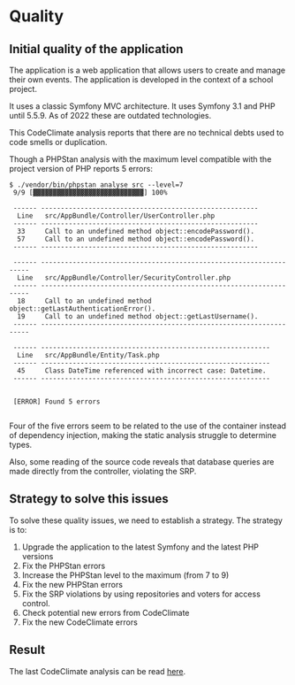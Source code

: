 # Quality

## Initial quality of the application

The application is a web application that allows users to create and manage their own events. The application is
developed in the context of a school project.

It uses a classic Symfony MVC architecture. It uses Symfony 3.1 and PHP until 5.5.9. As of 2022 these are outdated
technologies.

This CodeClimate analysis reports that there are no technical debts used to code smells or duplication.

Though a PHPStan analysis with the maximum level compatible with the project version of PHP reports 5 errors:

```text
$ ./vendor/bin/phpstan analyse src --level=7
 9/9 [▓▓▓▓▓▓▓▓▓▓▓▓▓▓▓▓▓▓▓▓▓▓▓▓▓▓▓▓] 100%

 ------ ------------------------------------------------------- 
  Line   src/AppBundle/Controller/UserController.php            
 ------ ------------------------------------------------------- 
  33     Call to an undefined method object::encodePassword().  
  57     Call to an undefined method object::encodePassword().  
 ------ ------------------------------------------------------- 

 ------ ------------------------------------------------------------------- 
  Line   src/AppBundle/Controller/SecurityController.php                    
 ------ ------------------------------------------------------------------- 
  18     Call to an undefined method object::getLastAuthenticationError().  
  19     Call to an undefined method object::getLastUsername().             
 ------ ------------------------------------------------------------------- 

 ------ ---------------------------------------------------------- 
  Line   src/AppBundle/Entity/Task.php                             
 ------ ---------------------------------------------------------- 
  45     Class DateTime referenced with incorrect case: Datetime.  
 ------ ---------------------------------------------------------- 

                                                                                                                        
 [ERROR] Found 5 errors                                                                                                 
                                                                                                                        
```

Four of the five errors seem to be related to the use of the container instead of dependency injection, making the
static analysis struggle to determine types.

Also, some reading of the source code reveals that database queries are made directly from the controller, violating the
SRP.

## Strategy to solve this issues

To solve these quality issues, we need to establish a strategy. The strategy is to:
1. Upgrade the application to the latest Symfony and the latest PHP versions
2. Fix the PHPStan errors
3. Increase the PHPStan level to the maximum (from 7 to 9)
4. Fix the new PHPStan errors
5. Fix the SRP violations by using repositories and voters for access control.
6. Check potential new errors from CodeClimate
7. Fix the new CodeClimate errors

## Result

The last CodeClimate analysis can be read [here](https://codeclimate.com/github/AlexandreGerault/p8_todo_list).

